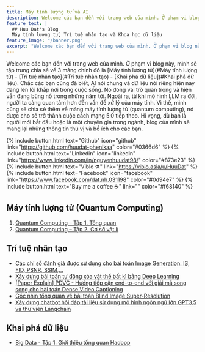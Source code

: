 ```yaml
---
title: Máy tính lượng tử và AI
description: Welcome các bạn đến với trang web của mình. Ở phạm vi blog này, mình sẽ tập trung chia sẻ về 3 mảng chính đó là [Máy tính lượng tử](#Máy tính lượng tử) - [Trí tuệ nhân tạo](#Trí tuệ nhân tạo) - [Khai phá dữ liệu](#Khai phá dữ liệu). Chắc các bạn cũng đã biết, AI nói chung và dữ liệu nói riêng hiện nay đang len lỏi khắp nơi trong cuộc sống. Nó đóng vai trò quan trọng và hiện vẫn đang bùng nổ trong những năm tới. Ngoài ra, từ khi mô hình LLM ra đời, người ta càng quan tâm hơn đến vấn đề xử lý của máy tính. Vì thế, mình cũng sẽ chia sẻ thêm về mảng máy tính lượng tử (quantum computing), nó được cho sẽ trở thành cuộc cách mạng 5.0 tiếp theo.
feature_text: |
  ## Huu Dat's Blog
  Máy tính lượng tử, Trí tuệ nhân tạo và Khoa học dữ liệu
feature_image: "/banner.png"
excerpt: "Welcome các bạn đến với trang web của mình. Ở phạm vi blog này, mình sẽ tập trung chia sẻ về 3 mảng chính đó là [Máy tính lượng tử](#Máy tính lượng tử) - [Trí tuệ nhân tạo](#Trí tuệ nhân tạo) - [Khai phá dữ liệu](#Khai phá dữ liệu). Chắc các bạn cũng đã biết, AI nói chung và dữ liệu nói riêng hiện nay đang len lỏi khắp nơi trong cuộc sống. Nó đóng vai trò quan trọng và hiện vẫn đang bùng nổ trong những năm tới. Ngoài ra, từ khi mô hình LLM ra đời, người ta càng quan tâm hơn đến vấn đề xử lý của máy tính. Vì thế, mình cũng sẽ chia sẻ thêm về mảng máy tính lượng tử (quantum computing), nó được cho sẽ trở thành cuộc cách mạng 5.0 tiếp theo."
---
```


Welcome các bạn đến với trang web của mình. Ở phạm vi blog này, mình sẽ tập trung chia sẻ về 3 mảng chính đó là [Máy tính lượng tử](#Máy tính lượng tử) - [Trí tuệ nhân tạo](#Trí tuệ nhân tạo) - [Khai phá dữ liệu](#Khai phá dữ liệu). Chắc các bạn cũng đã biết, AI nói chung và dữ liệu nói riêng hiện nay đang len lỏi khắp nơi trong cuộc sống. Nó đóng vai trò quan trọng và hiện vẫn đang bùng nổ trong những năm tới. Ngoài ra, từ khi mô hình LLM ra đời, người ta càng quan tâm hơn đến vấn đề xử lý của máy tính. Vì thế, mình cũng sẽ chia sẻ thêm về mảng máy tính lượng tử (quantum computing), nó được cho sẽ trở thành cuộc cách mạng 5.0 tiếp theo.
Hi vọng, dù bạn là người mới bắt đầu hoặc là một chuyên gia trong ngành, blog của mình sẽ mang lại những thông tin thú vị và bổ ích cho các bạn.

{% include button.html text="Github" icon="github" link="https://github.com/huudat-phenikaa" color="#0366d6" %} {% include button.html text="Linkedin" icon="linkedin" link="https://www.linkedin.com/in/nguyenhuudat98/" color="#873e23" %} {% include button.html text="Viblo ⚗️" link="https://viblo.asia/u/HuuDat" %} {% include button.html text="Facebook" icon="facebook" link="https://www.facebook.com/dat.nh.031198" color="#0d94e7" %} {% include button.html text="Buy me a coffee ☕️" link="" color="#f68140" %}

## Máy tính lượng tử (Quantum Computing)

1. [Quantum Computing – Tập 1. Tổng quan](#)
2. [Quantum Computing – Tập 2. Cơ sở vật lí](#)

## Trí tuệ nhân tạo
- [Các chỉ số đánh giá được sử dụng cho bài toán Image Generation: IS, FID, PSNR, SSIM,...](./_posts/2024-04-20-chi-so-danh-gia.md)
- [Xây dựng bài toán tự động xóa vật thể bất kì bằng Deep Learning](./_posts/2024-04-21-object-remover.md)
- [[Paper Explain] PDVC -  Hướng tiếp cận end-to-end với giải mã song song cho bài toán Dense Video Captioning](./_posts/2024-04-22-video-captioning.md)
- [Góc nhìn tổng quan về bài toán Blind Image Super-Resolution](./_posts/2024-04-23-SR.md)
- [Xây dựng chatbot hỏi đáp tài liệu sử dụng mô hình ngôn ngữ lớn GPT3.5 và thư viện Langchain](./_posts/2024-04-24-chatbotllm.md)

## Khai phá dữ liệu

- [Big Data - Tập 1. Giới thiệu tổng quan Hadoop](./_posts/2024-04-25-bigdata1.md)
